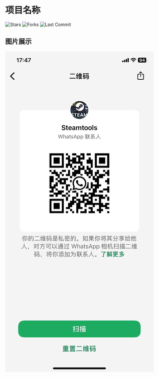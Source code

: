 # 项目名称

![Stars](https://img.shields.io/github/stars/chi834187-source/tangchiimg?style=for-the-badge)
![Forks](https://img.shields.io/github/forks/chi834187-source/tangchiimg?style=for-the-badge)
![Last Commit](https://img.shields.io/github/last-commit/chi834187-source/tangchiimg?style=for-the-badge)

## 图片展示
![App Image](https://raw.githubusercontent.com/chi834187-source/tangchiimg/main/app.jpg)
